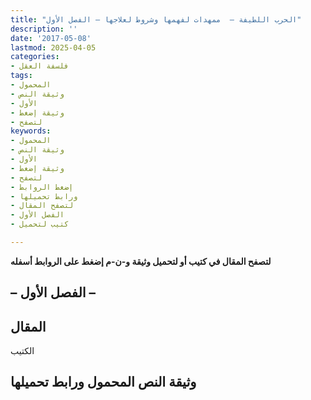 ```yaml
---
title: "الحرب اللطيفة –  ممهدات لفهمها وشروط لعلاجها – الفصل الأول"
description: ''
date: '2017-05-08'
lastmod: 2025-04-05
categories:
- فلسفة العقل
tags:
- المحمول
- وثيقة النص
- الأول
- وثيقة إضغط
- لتصفح
keywords:
- المحمول
- وثيقة النص
- الأول
- وثيقة إضغط
- لتصفح
- إضغط الروابط
- ورابط تحميلها
- لتصفح المقال
- الفصل الأول
- كتيب لتحميل

---
```

**لتصفح المقال في كتيب أو لتحميل وثيقة و-ن-م إضغط على الروابط أسفله**

## **– الفصل الأول –**

## المقال

الكتيب

## وثيقة النص المحمول ورابط تحميلها

###
